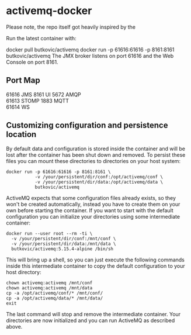 # activemq-docker

Please note, the repo itself got heavily inspired by the 

Run the latest container with:

docker pull butkovic/activemq
docker run -p 61616:61616 -p 8161:8161 butkovic/activemq
The JMX broker listens on port 61616 and the Web Console on port 8161.


## Port Map
61616 JMS
8161  UI
5672  AMQP  
61613 STOMP 
1883  MQTT  
61614 WS    

## Customizing configuration and persistence location
By default data and configuration is stored inside the container and will be lost after the container has been shut down and removed. To persist these files you can mount these directories to directories on your host system:

```
docker run -p 61616:61616 -p 8161:8161 \
           -v /your/persistent/dir/conf:/opt/activemq/conf \
           -v /your/persistent/dir/data:/opt/activemq/data \
           butkovic/activemq
```

ActiveMQ expects that some configuration files already exists, so they won't be created automatically, instead you have to create them on your own before starting the container. If you want to start with the default configuration you can initialize your directories using some intermediate container:

```
docker run --user root --rm -ti \
  -v /your/persistent/dir/conf:/mnt/conf \
  -v /your/persistent/dir/data:/mnt/data \
  butkovic/activemq:5.15.4-alpine /bin/sh
```

This will bring up a shell, so you can just execute the following commands inside this intermediate container to copy the default configuration to your host directory:
```
chown activemq:activemq /mnt/conf
chown activemq:activemq /mnt/data
cp -a /opt/activemq/conf/* /mnt/conf/
cp -a /opt/activemq/data/* /mnt/data/
exit
```
The last command will stop and remove the intermediate container. Your directories are now initialized and you can run ActiveMQ as described above.